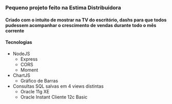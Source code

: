 ### Pequeno projeto feito na Estima Distribuidora

#### Criado com o intuito de mostrar na TV do escritório, dashs para que todos pudessem acompanhar o crescimento de vendas durante todo o mês corrente

#### Tecnologias

<ul>
 <li>NodeJS
  <ul>
   <li>Express</li>
   <li>CORS</li>
   <li>Moment</li>
  </ul>
 </li>
 <li>ChartJS
  <ul>
   <li>Gráfico de Barras</li>
  </ul>
 </li>
 <li>Consultas SQL salvas em 4 views distintas
  <ul>
   <li>Oracle 11g XE</li>
   <li>Oracle Instant Cliente 12c Basic</li>
  </ul>
 </li>
</ul>
